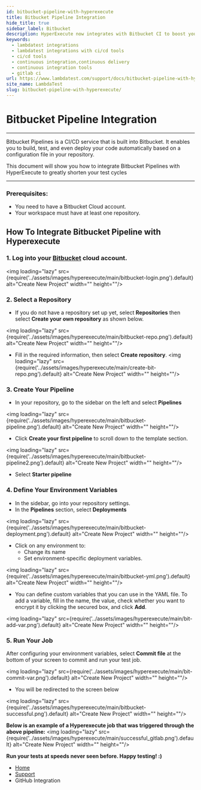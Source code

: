 ```yaml
---
id: bitbucket-pipeline-with-hyperexecute
title: Bitbucket Pipeline Integration
hide_title: true
sidebar_label: Bitbucket
description: HyperExecute now integrates with Bitbucket CI to boost your go-to market delivery. Perform automated cross browser testing with LambdaTest to ensure your development code renders seamlessly through an online Selenium grid providing 3000+ real browsers running through machines.
keywords:
  - lambdatest integrations
  - lambdatest integrations with ci/cd tools
  - ci/cd tools
  - continuous integration,continuous delivery
  - continuous integration tools
  - gitlab ci
url: https://www.lambdatest.com/support/docs/bitbucket-pipeline-with-hyperexecute/
site_name: LambdaTest
slug: bitbucket-pipeline-with-hyperexecute/
---
```


<script type="application/ld+json"
      dangerouslySetInnerHTML={{ __html: JSON.stringify({
       "@context": "https://schema.org",
        "@type": "BreadcrumbList",
        "itemListElement": [{
          "@type": "ListItem",
          "position": 1,
          "name": "LambdaTest",
          "item": "https://www.lambdatest.com"
        },{
          "@type": "ListItem",
          "position": 2,
          "name": "Support",
          "item": "https://www.lambdatest.com/support/docs/"
        },{
          "@type": "ListItem",
          "position": 3,
          "name": "Bitbucket CI Integration",
          "item": "https://www.lambdatest.com/support/docs/bitbucket-pipeline-with-hyperexecute/"
        }]
      })
    }}
></script>

# Bitbucket Pipeline Integration
* * *
Bitbucket Pipelines is a CI/CD service that is built into Bitbucket. It enables you to build, test, and even deploy your code automatically based on a configuration file in your repository.

This document will show you how to integrate Bitbucket Pipelines with HyperExecute to greatly shorten your test cycles

***

### Prerequisites:
-	You need to have a Bitbucket Cloud account.
-	Your workspace must have at least one repository.
 
## How To Integrate Bitbucket Pipeline with Hyperexecute

### 1. Log into your [Bitbucket](https://www.atlassian.com/software/bitbucket/bundle) cloud account.

<img loading="lazy" src={require('../assets/images/hyperexecute/main/bitbucket-login.png').default} alt="Create New Project" width="" height=""/>

### 2. Select a Repository
- If you do not have a repository set up yet, select **Repositories** then select **Create your own repository** as shown below.
 
<img loading="lazy" src={require('../assets/images/hyperexecute/main/bitbucket-repo.png').default} alt="Create New Project" width="" height=""/>

- Fill in the required information, then select **Create repository**.
<img loading="lazy" src={require('../assets/images/hyperexecute/main/create-bit-repo.png').default} alt="Create New Project" width="" height=""/>

### 3. Create Your Pipeline

- In your repository, go to the sidebar on the left and select **Pipelines**

<img loading="lazy" src={require('../assets/images/hyperexecute/main/bitbucket-pipeline.png').default} alt="Create New Project" width="" height=""/>

<p></p>

- Click **Create your first pipeline** to scroll down to the template section.

<img loading="lazy" src={require('../assets/images/hyperexecute/main/bitbucket-pipeline2.png').default} alt="Create New Project" width="" height=""/>
<p></p>

- Select **Starter pipeline**

### 4. Define Your Environment Variables
- In the sidebar, go into your repository settings.
- In the **Pipelines** section, select **Deployments**

<img loading="lazy" src={require('../assets/images/hyperexecute/main/bitbucket-deployment.png').default} alt="Create New Project" width="" height=""/>

- Click on any environment to:
  - Change its name
  - Set environment-specific deployment variables.

<img loading="lazy" src={require('../assets/images/hyperexecute/main/bitbucket-yml.png').default} alt="Create New Project" width="" height=""/>

- You can define custom variables that you can use in the YAML file. To add a variable, fill in the name, the value, check whether you want to encrypt it by clicking the secured box, and click **Add**.


<img loading="lazy" src={require('../assets/images/hyperexecute/main/bit-add-var.png').default} alt="Create New Project" width="" height=""/>


### 5. Run Your Job
After configuring your environment variables, select **Commit file** at the bottom of your screen to commit  and run your test job.

<img loading="lazy" src={require('../assets/images/hyperexecute/main/bit-commit-var.png').default} alt="Create New Project" width="" height=""/>

- You will be redirected to the screen below 

<img loading="lazy" src={require('../assets/images/hyperexecute/main/bitbucket-successful.png').default} alt="Create New Project" width="" height=""/>


**Below is an example of a Hyperexecute job that was triggered through the above pipeline:**
<img loading="lazy" src={require('../assets/images/hyperexecute/main/successful_gitlab.png').default} alt="Create New Project" width="" height=""/>

>
**Run your tests at speeds never seen before. Happy testing! :)**

<nav aria-label="breadcrumbs">
  <ul className="breadcrumbs">
    <li className="breadcrumbs__item">
      <a className="breadcrumbs__link" href="https://www.lambdatest.com">
        Home
      </a>
    </li>
    <li className="breadcrumbs__item">
      <a className="breadcrumbs__link" target="_self" href="https://www.lambdatest.com/support/docs/">
        Support
      </a>
    </li>
    <li className="breadcrumbs__item breadcrumbs__item--active">
      <span className="breadcrumbs__link">
        GitHub Integration
      </span>
    </li>
  </ul>
</nav>